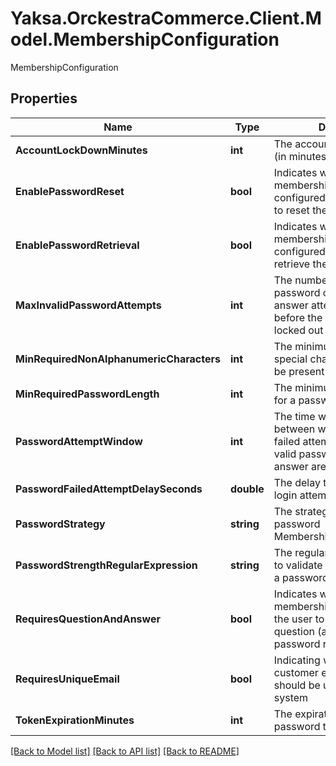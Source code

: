 # Yaksa.OrckestraCommerce.Client.Model.MembershipConfiguration
MembershipConfiguration

## Properties

Name | Type | Description | Notes
------------ | ------------- | ------------- | -------------
**AccountLockDownMinutes** | **int** | The account lock down time (in minutes) | [optional] 
**EnablePasswordReset** | **bool** | Indicates whether the current membership provider is configured to allow customers to reset their passwords | [optional] 
**EnablePasswordRetrieval** | **bool** | Indicates whether the current membership provider is configured to allow users to retrieve their passwords | [optional] 
**MaxInvalidPasswordAttempts** | **int** | The number of invalid password or password-answer attempts allowed before the membership user is locked out | [optional] 
**MinRequiredNonAlphanumericCharacters** | **int** | The minimum number of special characters that must be present in a valid password | [optional] 
**MinRequiredPasswordLength** | **int** | The minimum required length for a password | [optional] 
**PasswordAttemptWindow** | **int** | The time window (in minutes) between which consecutive failed attempts to provide a valid password or password answer are tracked | [optional] 
**PasswordFailedAttemptDelaySeconds** | **double** | The delay to apply on a failed login attempt | [optional] 
**PasswordStrategy** | **string** | The strategy used to store the password MembershipPasswordStrategy | [optional] 
**PasswordStrengthRegularExpression** | **string** | The regular expression used to validate the strength level of a password | [optional] 
**RequiresQuestionAndAnswer** | **bool** | Indicates whether the default membership provider requires the user to answer a password question (and answer) for password reset and retrieval | [optional] 
**RequiresUniqueEmail** | **bool** | Indicating whether the customer email addresses should be unique across the system | [optional] 
**TokenExpirationMinutes** | **int** | The expiration time of reset password ticket (in minutes) | [optional] 

[[Back to Model list]](../README.md#documentation-for-models) [[Back to API list]](../README.md#documentation-for-api-endpoints) [[Back to README]](../README.md)

